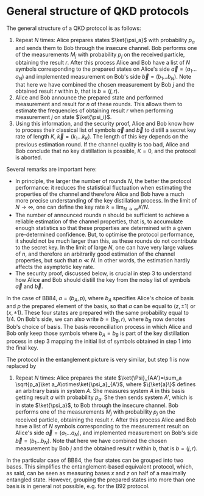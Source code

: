 # General structure of QKD protocols

The general structure of a QKD protocol is as follows:

1) Repeat $N$ times: Alice prepares states $\ket{\psi_a}$ with probability $p_a$ and sends them to Bob through the insecure channel. Bob performs one of the measurements $M_j$ with probability $p_j$ on the received particle, obtaining the result $r$. After this process Alice and Bob have a list of $N$ symbols corresponding to the prepared states on Alice's side $\vec a=(a_1\ldots a_N)$ and implemented measurement on Bob's side $\vec b=(b_1\ldots b_N)$. Note that here we have combined the chosen measurement by Bob $j$ and the obtained result $r$ within $b$, that is $b=(j,r)$.
2) Alice and Bob announce the prepared state and performed measurement and result for $n$ of these rounds. This allows them to estimate the frequencies of obtaining result $r$ when performing measurement $j$ on state $\ket{\psi_i}$.
3) Using this information, and the security proof, Alice and Bob know how to process their classical list of symbols $\vec a$ and $\vec b$ to distill a secret key rate of length $K$, $\vec k=(k_1\ldots k_K)$. The length of this key depends on the previous estimation round. If the channel quality is too bad, Alice and Bob conclude that no key distillation is possible, $K=0$, and the protocol is aborted. 

Several remarks are important here:

- In principle, the larger the number of rounds $N$, the better the protocol performance: it reduces the statistical fluctuation when estimating the properties of the channel and therefore Alice and Bob have a much more precise understanding of the key distillation process. In the limit of $N\rightarrow\infty$, one can define the key rate $k=\lim_{N\rightarrow\infty} K/N$.
- The number of announced rounds $n$ should be sufficient to achieve a reliable estimation of the channel properties, that is, to accumulate enough statistics so that these properties are determined with a given pre-determined confidence. But, to optimise the protocol performance, it should not be much larger than this, as these rounds do not contribute to the secret key. In the limit of large $N$, one can have very large values of $n$, and therefore an arbitrarily good estimation of the channel properties, but such that $n\ll N$. In other words, the estimation hardly affects the asymptotic key rate.
- The security proof, discussed below, is crucial in step 3 to understand how Alice and Bob should distill the key from the noisy list of symbols $\vec a$ and $\vec b$.

In the case of BB84, $a=(b_A,p)$, where $b_A$ specifies Alice's choice of basis and $p$ the prepared element of the basis, so that $a$ can be equal to $(z,\pm 1)$ or $(x,\pm 1)$. These four states are prepared with the same probability equal to $1/4$. On Bob's side, we can also write $b=(b_B,r)$, where $b_B$ now denotes Bob's choice of basis. The basis reconciliation process in which Alice and Bob only keep those symbols where $b_A=b_B$ is part of the key distillation process in step 3 mapping the initial list of symbols obtained in step 1 into the final key.

The protocol in the entanglement picture is very similar, but step 1 is now replaced by 

1) Repeat $N$ times: Alice prepares the state $\ket{\Psi}_{AA'}=\sum_a \sqrt{p_a}\ket a_A\otimes\ket{\psi_a}_{A'}$, where $\{\ket{a}\}$ defines an arbitrary basis in system $A$. She measures system $A$ in this basis getting result $a$ with probability $p_a$. She then sends system $A'$, which is in state $\ket{\psi_a}$, to Bob through the insecure channel. Bob performs one of the measurements $M_j$ with probability $p_j$ on the received particle, obtaining the result $r$. After this process Alice and Bob have a list of $N$ symbols corresponding to the measurement result on Alice's side $\vec a=(a_1\ldots a_N)$, and implemented measurement on Bob's side $\vec b=(b_1\ldots b_N)$. Note that here we have combined the chosen measurement by Bob $j$ and the obtained result $r$ within $b$, that is $b=(j,r)$.

In the particular case of BB84, the four states can be grouped into two bases. This simplifies the entanglement-based equivalent protocol, which, as said, can be seen as measuring bases $x$ and $z$ on half of a maximally entangled state. However, grouping the prepared states into more than one basis is in general not possible, e.g. for the B92 protocol.

